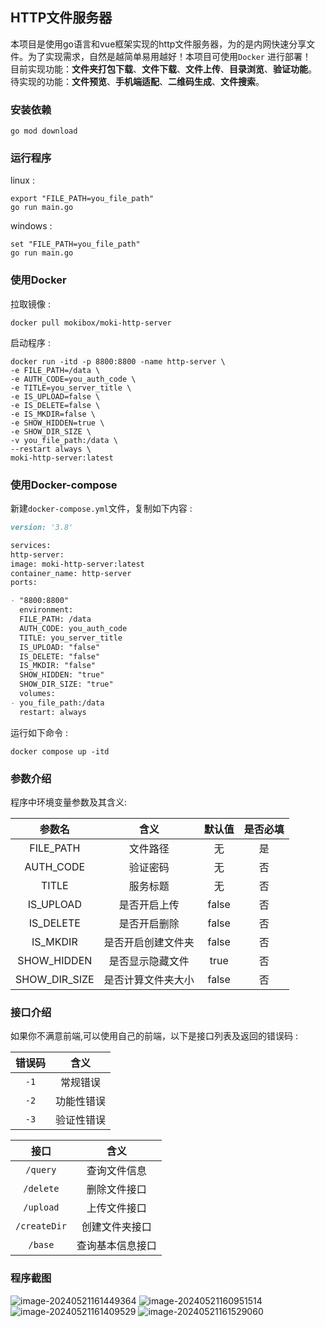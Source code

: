 ## HTTP文件服务器

本项目是使用go语言和vue框架实现的http文件服务器，为的是内网快速分享文件。为了实现需求，自然是越简单易用越好！本项目可使用`Docker`
进行部署！<br/>
目前实现功能：**文件夹打包下载**、**文件下载**、**文件上传**、**目录浏览**、**验证功能**。<br/>
待实现的功能：**文件预览**、**手机端适配**、**二维码生成**、**文件搜索**。

### 安装依赖

```shell
go mod download
```

### 运行程序

linux :

```shell
export "FILE_PATH=you_file_path"
go run main.go
```

windows :

```shell
set "FILE_PATH=you_file_path"
go run main.go
```

### 使用Docker

拉取镜像 :

```shell
docker pull mokibox/moki-http-server
```

启动程序 :

```shell
docker run -itd -p 8800:8800 -name http-server \
-e FILE_PATH=/data \
-e AUTH_CODE=you_auth_code \
-e TITLE=you_server_title \
-e IS_UPLOAD=false \
-e IS_DELETE=false \
-e IS_MKDIR=false \
-e SHOW_HIDDEN=true \
-e SHOW_DIR_SIZE \
-v you_file_path:/data \
--restart always \
moki-http-server:latest
```

### 使用Docker-compose

新建`docker-compose.yml`文件，复制如下内容 :

```markdown
version: '3.8'

services:
http-server:
image: moki-http-server:latest
container_name: http-server
ports:

- "8800:8800"
  environment:
  FILE_PATH: /data
  AUTH_CODE: you_auth_code
  TITLE: you_server_title
  IS_UPLOAD: "false"
  IS_DELETE: "false"
  IS_MKDIR: "false"
  SHOW_HIDDEN: "true"
  SHOW_DIR_SIZE: "true"
  volumes:
- you_file_path:/data
  restart: always
```

运行如下命令 :

```shell
docker compose up -itd
```

### 参数介绍

程序中环境变量参数及其含义:

|      参数名      |    含义     |  默认值  | 是否必填 |
|:-------------:|:---------:|:-----:|:----:|
|   FILE_PATH   |   文件路径    |   无   |  是   |
|   AUTH_CODE   |   验证密码    |   无   |  否   |
|     TITLE     |   服务标题    |   无   |  否   |
|   IS_UPLOAD   |  是否开启上传   | false |  否   |
|   IS_DELETE   |  是否开启删除   | false |  否   |
|   IS_MKDIR    | 是否开启创建文件夹 | false |  否   |
|  SHOW_HIDDEN  | 是否显示隐藏文件  | true  |  否   |
| SHOW_DIR_SIZE | 是否计算文件夹大小 | false |  否   |

### 接口介绍

如果你不满意前端,可以使用自己的前端，以下是接口列表及返回的错误码 :

| 错误码  |  含义   |
|:----:|:-----:|
| `-1` | 常规错误  |
| `-2` | 功能性错误 |
| `-3` | 验证性错误 |

|      接口      |    含义    |
|:------------:|:--------:|
|   `/query`   |  查询文件信息  |
|  `/delete`   |  删除文件接口  |
|  `/upload`   |  上传文件接口  |
| `/createDir` | 创建文件夹接口  |
|   `/base`    | 查询基本信息接口 |

### 程序截图

![image-20240521161449364](https://pic.mokibox.cn/pic/2024/05/21/664c57fe2311e.png)
![image-20240521160951514](https://pic.mokibox.cn/pic/2024/05/21/664c56d6e12d7.png)
![image-20240521161409529](https://pic.mokibox.cn/pic/2024/05/21/664c57d77520b.png)
![image-20240521161529060](https://pic.mokibox.cn/pic/2024/05/21/664c582689c53.png)

